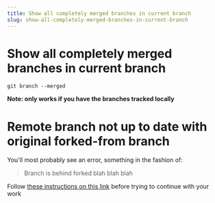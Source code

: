 ```yaml
---
title: Show all completely merged branches in current branch
slug: show-all-completely-merged-branches-in-current-branch
---
```


# Show all completely merged branches in current branch

```git branch --merged```

**Note: only works if you have the branches tracked locally**

# Remote branch not up to date with original forked-from branch

You'll most probably see an error, something in the fashion of:

> Branch is behind forked blah blah blah

Follow [these instructions on this link](https://github.com/jonyeezs/gitreference/wiki/Syncing#sync-with-a-forked-branch) before trying to continue with your work
